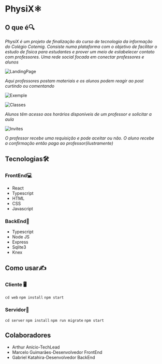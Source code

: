 # **PhysiX⚛️**

## O que é🔍

*PhysiX é um projeto de finalização do curso de tecnologia da informação do Colégio Cotemig. Consiste numa plataforma com o objetivo de facilitar o estudo de fisica para estudantes e prover um meio de estabelecer contato com professores. Uma rede social focada em conectar professores e alunos*

![LandingPage](https://cdn.discordapp.com/attachments/1079859999196598323/1349044453775511682/image.png?ex=67d1ab0d&is=67d0598d&hm=acd13f1436948f8ffa1b750ae7e446e55e966d1cbe40af3b24404e206190da40&)

*Aqui professores postam materiais e os alunos podem reagir ao post curtindo ou comentando*

![Exemple](https://cdn.discordapp.com/attachments/1079859999196598323/1349046470996660244/image.png?ex=67d1acee&is=67d05b6e&hm=75892e36b07df17083e54a4b4900cc404cbc95bdf018fb181576affc3a6dfd17&)

![Classes](https://cdn.discordapp.com/attachments/1079859999196598323/1349047478779117693/image.png?ex=67d1addf&is=67d05c5f&hm=a449c1d5492e2665a866838a021b8446640cdcf342176104cda59160aa76388b&)

*Alunos têm acesso aos horários disponíveis de um professor e solicitar a aula*

![Invites](https://cdn.discordapp.com/attachments/1079859999196598323/1349048388125200474/image.png?ex=67d1aeb7&is=67d05d37&hm=d2bbd79c0b7e91fc88ee3a786619451cd63363bb4b3386b18824b24970294df7&)

*O professor recebe uma requisição e pode aceitar ou não. O aluno recebe a confirmação então paga ao professor(ilustramente)*

## **Tecnologias🛠️**

### FrontEnd💻

- React
- Typescript
- HTML
- CSS
- Javascript

### BackEnd🔩

- Typescript
- Node JS
- Express
- Sqlite3
- Knex

## Como usar✍️

### Cliente 🖥️

`cd web`
`npm install`
`npm start`

### Servidor💾
`cd server`
`npm install`
`npm run migrate`
`npm start`

## Colaboradores

- Arthur Anício-TechLead
- Marcelo Guimarães-Desenvolvedor FrontEnd
- Gabriel Katahira-Desenvolvedor BackEnd
